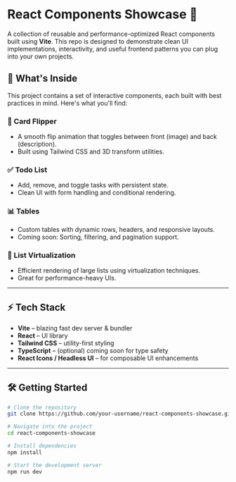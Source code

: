 # React Components Showcase 🚀

A collection of reusable and performance-optimized React components built using **Vite**. This repo is designed to demonstrate clean UI implementations, interactivity, and useful frontend patterns you can plug into your own projects.

## 🌟 What's Inside

This project contains a set of interactive components, each built with best practices in mind. Here's what you'll find:

### 🔁 Card Flipper
- A smooth flip animation that toggles between front (image) and back (description).
- Built using Tailwind CSS and 3D transform utilities.

### ✅ Todo List
- Add, remove, and toggle tasks with persistent state.
- Clean UI with form handling and conditional rendering.

### 📊 Tables
- Custom tables with dynamic rows, headers, and responsive layouts.
- Coming soon: Sorting, filtering, and pagination support.

### 📜 List Virtualization
- Efficient rendering of large lists using virtualization techniques.
- Great for performance-heavy UIs.

---

## ⚡ Tech Stack

- **Vite** – blazing fast dev server & bundler
- **React** – UI library
- **Tailwind CSS** – utility-first styling
- **TypeScript** – (optional) coming soon for type safety
- **React Icons / Headless UI** – for composable UI enhancements

---

## 🛠️ Getting Started

```bash
# Clone the repository
git clone https://github.com/your-username/react-components-showcase.git

# Navigate into the project
cd react-components-showcase

# Install dependencies
npm install

# Start the development server
npm run dev
